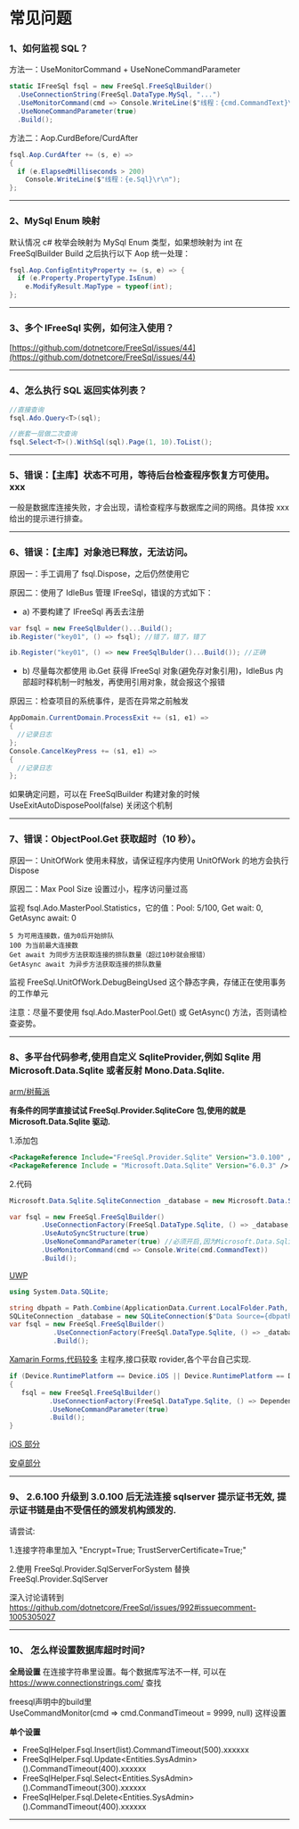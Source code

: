 # 常见问题

### 1、如何监视 SQL？

方法一：UseMonitorCommand + UseNoneCommandParameter

```csharp
static IFreeSql fsql = new FreeSql.FreeSqlBuilder()
  .UseConnectionString(FreeSql.DataType.MySql, "...")
  .UseMonitorCommand(cmd => Console.WriteLine($"线程：{cmd.CommandText}\r\n"))
  .UseNoneCommandParameter(true)
  .Build();
```

方法二：Aop.CurdBefore/CurdAfter

```csharp
fsql.Aop.CurdAfter += (s, e) =>
{
  if (e.ElapsedMilliseconds > 200)
    Console.WriteLine($"线程：{e.Sql}\r\n");
};
```

---

### 2、MySql Enum 映射

默认情况 c# 枚举会映射为 MySql Enum 类型，如果想映射为 int 在 FreeSqlBuilder Build 之后执行以下 Aop 统一处理：

```csharp
fsql.Aop.ConfigEntityProperty += (s, e) => {
  if (e.Property.PropertyType.IsEnum)
    e.ModifyResult.MapType = typeof(int);
};
```

---

### 3、多个 IFreeSql 实例，如何注入使用？

[https://github.com/dotnetcore/FreeSql/issues/44](https://github.com/dotnetcore/FreeSql/issues/44)

---

### 4、怎么执行 SQL 返回实体列表？

```csharp
//直接查询
fsql.Ado.Query<T>(sql);

//嵌套一层做二次查询
fsql.Select<T>().WithSql(sql).Page(1, 10).ToList();
```

---

### 5、错误：【主库】状态不可用，等待后台检查程序恢复方可使用。xxx

一般是数据库连接失败，才会出现，请检查程序与数据库之间的网络。具体按 xxx 给出的提示进行排查。

---

### 6、错误：【主库】对象池已释放，无法访问。

原因一：手工调用了 fsql.Dispose，之后仍然使用它

原因二：使用了 IdleBus 管理 IFreeSql，错误的方式如下：

- a) 不要构建了 IFreeSql 再丢去注册

```csharp
var fsql = new FreeSqlBulder()...Build();
ib.Register("key01", () => fsql); //错了，错了，错了

ib.Register("key01", () => new FreeSqlBulder()...Build()); //正确
```

- b) 尽量每次都使用 ib.Get 获得 IFreeSql 对象(避免存对象引用)，IdleBus 内部超时释机制一时触发，再使用引用对象，就会报这个报错

原因三：检查项目的系统事件，是否在异常之前触发

```csharp
AppDomain.CurrentDomain.ProcessExit += (s1, e1) =>
{
  //记录日志
};
Console.CancelKeyPress += (s1, e1) =>
{
  //记录日志
};
```

如果确定问题，可以在 FreeSqlBuilder 构建对象的时候 UseExitAutoDisposePool(false) 关闭这个机制

---

### 7、错误：ObjectPool.Get 获取超时（10 秒）。

原因一：UnitOfWork 使用未释放，请保证程序内使用 UnitOfWork 的地方会执行 Dispose

原因二：Max Pool Size 设置过小，程序访问量过高

监视 fsql.Ado.MasterPool.Statistics，它的值：Pool: 5/100, Get wait: 0, GetAsync await: 0

```
5 为可用连接数，值为0后开始排队
100 为当前最大连接数
Get await 为同步方法获取连接的排队数量（超过10秒就会报错）
GetAsync await 为异步方法获取连接的排队数量
```

监视 FreeSql.UnitOfWork.DebugBeingUsed 这个静态字典，存储正在使用事务的工作单元

注意：尽量不要使用 fsql.Ado.MasterPool.Get() 或 GetAsync() 方法，否则请检查姿势。

---

### 8、多平台代码参考,使用自定义 SqliteProvider,例如 Sqlite 用 Microsoft.Data.Sqlite 或者反射 Mono.Data.Sqlite.

[arm/树莓派](https://github.com/densen2014/FreeSqlDemos/tree/master/ARM_ConsoleApp)

**有条件的同学直接试试 FreeSql.Provider.SqliteCore 包,使用的就是 Microsoft.Data.Sqlite 驱动.**

1.添加包

```xml
<PackageReference Include="FreeSql.Provider.Sqlite" Version="3.0.100" />
<PackageReference Include = "Microsoft.Data.Sqlite" Version="6.0.3" />
```

2.代码

```csharp
Microsoft.Data.Sqlite.SqliteConnection _database = new Microsoft.Data.Sqlite.SqliteConnection($"Data Source=document.db");

var fsql = new FreeSql.FreeSqlBuilder()
        .UseConnectionFactory(FreeSql.DataType.Sqlite, () => _database, typeof(FreeSql.Sqlite.SqliteProvider<>))
        .UseAutoSyncStructure(true)
        .UseNoneCommandParameter(true) //必须开启,因为Microsoft.Data.Sqlite内插处理有bug
        .UseMonitorCommand(cmd => Console.Write(cmd.CommandText))
        .Build();
```

[UWP](https://github.com/densen2014/FreeSqlDemos/tree/master/UWP1)

```csharp
using System.Data.SQLite;

string dbpath = Path.Combine(ApplicationData.Current.LocalFolder.Path, "sqliteSample.db");
SQLiteConnection _database = new SQLiteConnection($"Data Source={dbpath}");
var fsql = new FreeSql.FreeSqlBuilder()
           .UseConnectionFactory(FreeSql.DataType.Sqlite, () => _database, typeof(FreeSql.Sqlite.SqliteProvider<>))
           .Build();
```

[Xamarin Forms,代码较多](https://github.com/densen2014/FreeSqlDemos/tree/master/xamarinFormApps)
主程序,接口获取 rovider,各个平台自己实现.

```csharp
if (Device.RuntimePlatform == Device.iOS || Device.RuntimePlatform == Device.Android)
{
   fsql = new FreeSql.FreeSqlBuilder()
          .UseConnectionFactory(FreeSql.DataType.Sqlite, () => DependencyService.Get<ISQLite>().GetConnectionSqlite("document"), typeof(FreeSql.Sqlite.SqliteProvider<>))
          .UseNoneCommandParameter(true)
          .Build();
}
```

[iOS 部分](https://github.com/densen2014/FreeSqlDemos/blob/master/xamarinFormApps/xamarinFormApp.iOS/SQLite_iOS.cs)

[安卓部分](https://github.com/densen2014/FreeSqlDemos/blob/master/xamarinFormApps/xamarinFormApp.Android/SQLite_droid.cs)

---

### 9、 2.6.100 升级到 3.0.100 后无法连接 sqlserver 提示证书无效, 提示证书链是由不受信任的颁发机构颁发的.

请尝试:

1.连接字符串里加入 "Encrypt=True; TrustServerCertificate=True;"

2.使用 FreeSql.Provider.SqlServerForSystem 替换 FreeSql.Provider.SqlServer

深入讨论请转到 https://github.com/dotnetcore/FreeSql/issues/992#issuecomment-1005305027


---

### 10、 怎么样设置数据库超时时间?

**全局设置**
在连接字符串里设置。每个数据库写法不一样, 可以在 https://www.connectionstrings.com/ 查找

freesql声明中的build里  
UseCommandMonitor(cmd => cmd.ConmandTimeout = 9999, null) 这样设置


**单个设置**
- FreeSqlHelper.Fsql.Insert(list).CommandTimeout(500).xxxxxx
- FreeSqlHelper.Fsql.Update<Entities.SysAdmin>().CommandTimeout(400).xxxxxx
- FreeSqlHelper.Fsql.Select<Entities.SysAdmin>().CommandTimeout(300).xxxxxx
- FreeSqlHelper.Fsql.Delete<Entities.SysAdmin>().CommandTimeout(400).xxxxxx


---
